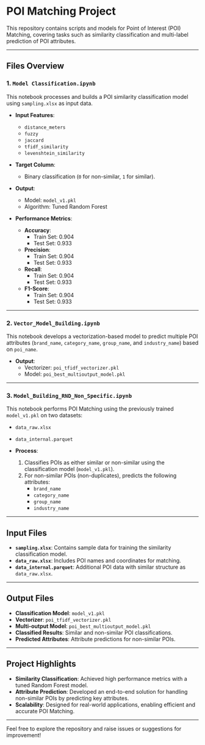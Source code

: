 # POI Matching Project

This repository contains scripts and models for Point of Interest (POI) Matching, covering tasks such as similarity classification and multi-label prediction of POI attributes.

---

## Files Overview

### 1. `Model Classification.ipynb`
This notebook processes and builds a POI similarity classification model using `sampling.xlsx` as input data.  

- **Input Features**:  
  - `distance_meters`  
  - `fuzzy`  
  - `jaccard`  
  - `tfidf_similarity`  
  - `levenshtein_similarity`  

- **Target Column**:  
  - Binary classification (`0` for non-similar, `1` for similar).  

- **Output**:  
  - Model: `model_v1.pkl`  
  - Algorithm: Tuned Random Forest  

- **Performance Metrics**:  
  - **Accuracy**:  
    - Train Set: 0.904  
    - Test Set: 0.933  
  - **Precision**:  
    - Train Set: 0.904  
    - Test Set: 0.933  
  - **Recall**:  
    - Train Set: 0.904  
    - Test Set: 0.933  
  - **F1-Score**:  
    - Train Set: 0.904  
    - Test Set: 0.933  

---

### 2. `Vector_Model_Building.ipynb`
This notebook develops a vectorization-based model to predict multiple POI attributes (`brand_name`, `category_name`, `group_name`, and `industry_name`) based on `poi_name`.  

- **Output**:  
  - Vectorizer: `poi_tfidf_vectorizer.pkl`  
  - Model: `poi_best_multioutput_model.pkl`  

---

### 3. `Model_Building_RND_Non_Specific.ipynb`
This notebook performs POI Matching using the previously trained `model_v1.pkl` on two datasets:  
  - `data_raw.xlsx`  
  - `data_internal.parquet`  

- **Process**:  
  1. Classifies POIs as either similar or non-similar using the classification model (`model_v1.pkl`).  
  2. For non-similar POIs (non-duplicates), predicts the following attributes:  
     - `brand_name`  
     - `category_name`  
     - `group_name`  
     - `industry_name`  

---

## Input Files

- **`sampling.xlsx`**: Contains sample data for training the similarity classification model.  
- **`data_raw.xlsx`**: Includes POI names and coordinates for matching.  
- **`data_internal.parquet`**: Additional POI data with similar structure as `data_raw.xlsx`.  

---

## Output Files

- **Classification Model**: `model_v1.pkl`  
- **Vectorizer**: `poi_tfidf_vectorizer.pkl`  
- **Multi-output Model**: `poi_best_multioutput_model.pkl`  
- **Classified Results**: Similar and non-similar POI classifications.  
- **Predicted Attributes**: Attribute predictions for non-similar POIs.  

---

## Project Highlights

- **Similarity Classification**: Achieved high performance metrics with a tuned Random Forest model.  
- **Attribute Prediction**: Developed an end-to-end solution for handling non-similar POIs by predicting key attributes.  
- **Scalability**: Designed for real-world applications, enabling efficient and accurate POI Matching.  

---

Feel free to explore the repository and raise issues or suggestions for improvement!

